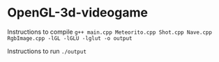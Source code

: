 # OpenGL-3d-videogame
Instructions to compile ```g++ main.cpp Meteorito.cpp Shot.cpp Nave.cpp RgbImage.cpp -lGL -lGLU -lglut -o output```

Instructions to run ```./output```
